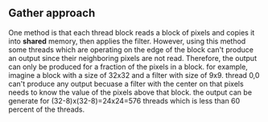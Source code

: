 ## Gather approach

One method is that each thread block reads a block of pixels and copies it into __shared__ memory, then applies the filter. However, using this method some threads which are operating on the edge of the block can't produce an output since their neighboring pixels are not read. Therefore, the output can only be produced for a fraction of the pixels in a block. for example, imagine a block with a size of 32x32 and a filter with size of 9x9. thread 0,0 can't produce any output becuase a filter with the center on that pixels needs to know the value of the pixels above that block. the output can be generate for (32-8)x(32-8)=24x24=576 threads which is less than 60 percent of the threads.
